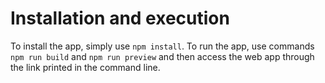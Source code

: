 # Installation and execution
To install the app, simply use ```npm install```. To run the app, use commands ```npm run build``` and ```npm run preview```
and then access the web app through the link printed in the command line.